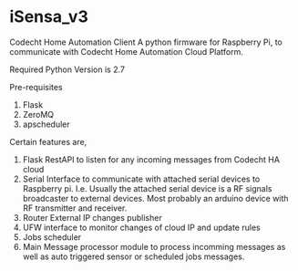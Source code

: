 # iSensa_v3
Codecht Home Automation Client
A python firmware for Raspberry Pi,
to communicate with Codecht Home Automation Cloud Platform.

Required Python Version is 2.7

Pre-requisites

1. Flask
2. ZeroMQ
3. apscheduler


Certain features are,

1. Flask RestAPI to listen for any incoming messages from Codecht HA cloud
2. Serial Interface to communicate with attached serial devices to Raspberry pi.
    I.e. Usually the attached serial device is a RF signals broadcaster to external devices. 
    Most probably an arduino device with RF transmitter and receiver. 
3. Router External IP changes publisher
4. UFW interface to monitor changes of cloud IP and update rules
5. Jobs scheduler
6. Main Message processor module to process incomming messages as well as auto triggered sensor or scheduled jobs messages.

    
